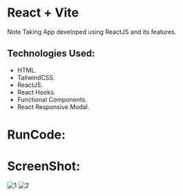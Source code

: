 # React + Vite

Note Taking App developed using ReactJS and its features.

<h2>Technologies Used:</h2>
<ul>
  <li>HTML.</li>
   <li>TailwindCSS.</li>
   <li>ReactJS.</li>
   <li>React Hooks.</li>
   <li>Functional Components.</li>
   <li>React Responsive Modal.</li>
</ul>

<h1>RunCode:</h1>
<a http://localhost:5173/ />

<h1>ScreenShot:</h1>


![1](https://github.com/user-attachments/assets/f655b247-b09f-4847-9f34-05ff4f9cbac0)
![2](https://github.com/user-attachments/assets/36801af7-6e79-4404-b2da-5ef5bd260760)

